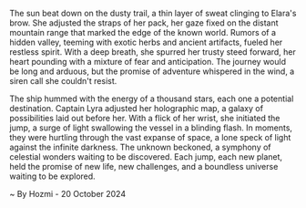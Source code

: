 
The sun beat down on the dusty trail, a thin layer of sweat clinging to Elara's brow. She adjusted the straps of her pack, her gaze fixed on the distant mountain range that marked the edge of the known world. Rumors of a hidden valley, teeming with exotic herbs and ancient artifacts, fueled her restless spirit. With a deep breath, she spurred her trusty steed forward, her heart pounding with a mixture of fear and anticipation. The journey would be long and arduous, but the promise of adventure whispered in the wind, a siren call she couldn't resist.

The ship hummed with the energy of a thousand stars, each one a potential destination. Captain Lyra adjusted her holographic map, a galaxy of possibilities laid out before her. With a flick of her wrist, she initiated the jump, a surge of light swallowing the vessel in a blinding flash. In moments, they were hurtling through the vast expanse of space, a lone speck of light against the infinite darkness. The unknown beckoned, a symphony of celestial wonders waiting to be discovered. Each jump, each new planet, held the promise of new life, new challenges, and a boundless universe waiting to be explored. 

~ By Hozmi - 20 October 2024
